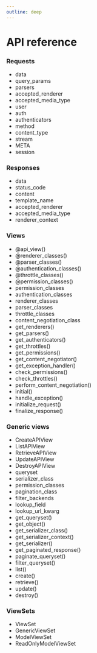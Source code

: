 ```yaml
---
outline: deep
---
```


# API reference

### Requests
  * data
  * query_params
  * parsers
  * accepted_renderer
  * accepted_media_type
  * user
  * auth
  * authenticators
  * method
  * content_type
  * stream
  * META
  * session
### Responses
  * data
  * status_code
  * content
  * template_name
  * accepted_renderer
  * accepted_media_type
  * renderer_context
### Views
  * @api_view()
  * @renderer_classes()
  * @parser_classes()
  * @authentication_classes()
  * @throttle_classes()
  * @permission_classes()
  * permission_classes
  * authentication_classes
  * renderer_classes
  * parser_classes
  * throttle_classes
  * content_negotiation_class
  * get_renderers()
  * get_parsers()
  * get_authenticators()
  * get_throttles()
  * get_permissions()
  * get_content_negotiator()
  * get_exception_handler()
  * check_permissions()
  * check_throttles()
  * perform_content_negotiation()
  * initial()
  * handle_exception()
  * initialize_request()
  * finalize_response()
### Generic views
  * CreateAPIView
  * ListAPIView
  * RetrieveAPIView
  * UpdateAPIView
  * DestroyAPIView
  * queryset
  * serializer_class
  * permission_classes
  * pagination_class
  * filter_backends
  * lookup_field
  * lookup_url_kwarg
  * get_queryset()
  * get_object()
  * get_serializer_class()
  * get_serializer_context()
  * get_serializer()
  * get_paginated_response()
  * paginate_queryset()
  * filter_queryset()
  * list()
  * create()
  * retrieve()
  * update()
  * destroy()
### ViewSets
  * ViewSet
  * GenericViewSet
  * ModelViewSet
  * ReadOnlyModelViewSet
